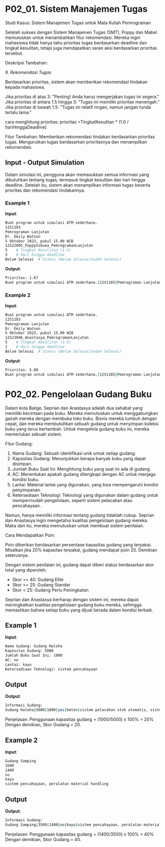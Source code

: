 # P02_01. Sistem Manajemen Tugas 

Studi Kasus: Sistem Manajemen Tugas untuk Mata Kuliah Pemrograman

Setelah sukses dengan Sistem Manajemen Tugas (SMT), Poppy dan Mabel memutuskan untuk menambahkan fitur rekomendasi. Mereka ingin mahasiswa tidak hanya tahu prioritas tugas berdasarkan deadline dan tingkat kesulitan, tetapi juga mendapatkan saran aksi berdasarkan prioritas tersebut.

Deskripsi Tambahan:

*9. Rekomendasi Tugas*

Berdasarkan prioritas, sistem akan memberikan rekomendasi tindakan kepada mahasiswa.

Jika prioritas di atas 3: "Penting! Anda harus mengerjakan tugas ini segera."
Jika prioritas di antara 1.5 hingga 3: "Tugas ini memiliki prioritas menengah."
Jika prioritas di bawah 1.5: "Tugas ini relatif ringan, namun jangan tunda terlalu lama."

cara menghitung prioritas:
prioritas =TingkatKesulitan * (1.0 / hariHinggaDeadline)

Fitur Tambahan:
Memberikan rekomendasi tindakan berdasarkan prioritas tugas.
Mengurutkan tugas berdasarkan prioritasnya dan menampilkan rekomendasi.

## Input - Output Simulation
Dalam simulasi ini, pengguna akan memasukkan semua informasi yang dibutuhkan tentang tugas, termasuk tingkat kesulitan dan hari hingga deadline. Setelah itu, sistem akan menampilkan informasi tugas beserta prioritas dan rekomendasi tindakannya.

### Example 1
**Input**:
```bash
Buat program untuk simulasi ATM sederhana.
12S1103
Pemrograman Lanjutan
Dr. Emily Watson
5 Oktober 2023, pukul 15.00 WIB
12S22005_PoppySibuea_PemrogramanLanjutan
5    # Tingkat Kesulitan (1-5)
3    # Hari hingga deadline
Belum Selesai  # Status (Belum Selesai/Sudah Selesai)

```


**Output**:
```bash
Prioritas: 1.67
Buat program untuk simulasi ATM sederhana.|12S1103|Pemrograman Lanjutan|Dr. Emily Watson|5 Oktober 2023, pukul 15.00 WIB|12S22005_PoppySibuea_PemrogramanLanjutan|Belum Selesai|Tugas ini memiliki prioritas menengah.

```

### Example 2
**Input**:
```bash
Buat program untuk simulasi ATM sederhana.
12S1103
Pemrograman Lanjutan
Dr. Emily Watson
5 Oktober 2023, pukul 15.00 WIB
12S23046_Anastasya_PemrogramanLanjutan
5    # Tingkat Kesulitan (1-5)
1    # Hari hingga deadline
Belum Selesai  # Status (Belum Selesai/Sudah Selesai)

```

**Output**:
```bash
Prioritas: 5.00
Buat program untuk simulasi ATM sederhana.|12S1103|Pemrograman Lanjutan|Dr. Emily Watson|5 Oktober 2023, pukul 15.00 WIB|12S23046_Anastasya_PemrogramanLanjutan|Belum Selesai|Penting! Anda harus mengerjakan tugas ini segera.

```











# P02_02. Pengelolaan Gudang Buku 

Dalam kota Balige, Seprian dan Anastasya adalah dua sahabat yang memiliki kecintaan pada buku. Mereka memutuskan untuk menggabungkan gairah mereka dengan membuka toko buku. Bisnis mereka tumbuh dengan cepat, dan mereka membutuhkan sebuah gudang untuk menyimpan koleksi buku yang terus bertambah. Untuk mengelola gudang buku ini, mereka memerlukan sebuah sistem.

Fitur Gudang:

1. Nama Gudang: Sebuah identifikasi unik untuk setiap gudang.
2. Kapasitas Gudang: Menunjukkan berapa banyak buku yang dapat disimpan.
3. Jumlah Buku Saat Ini: Menghitung buku yang saat ini ada di gudang.
4. AC: Menentukan apakah gudang dilengkapi dengan AC untuk menjaga kondisi buku.
5. Lantai: Material lantai yang digunakan, yang bisa mempengaruhi kondisi penyimpanan.
6. Ketersediaan Teknologi: Teknologi yang digunakan dalam gudang untuk mempermudah pengelolaan, seperti sistem pelacakan atau pencahayaan.
   

Namun, hanya memiliki informasi tentang gudang tidaklah cukup. Seprian dan Anastasya ingin mengetahui kualitas pengelolaan gudang mereka. Maka dari itu, mereka memutuskan untuk membuat sistem penilaian.

Cara Mendapatkan Poin:

Poin diberikan berdasarkan persentase kapasitas gudang yang terpakai.
Misalkan jika 20% kapasitas terpakai, gudang mendapat poin 20. Demikian seterusnya.

Dengan sistem penilaian ini, gudang dapat diberi status berdasarkan skor total yang diperoleh:

-  Skor >= 40: Gudang Elite
-  Skor >= 25: Gudang Standar
-  Skor < 25: Gudang Perlu Peningkatan

Seprian dan Anastasya berharap dengan sistem ini, mereka dapat meningkatkan kualitas pengelolaan gudang buku mereka, sehingga memastikan bahwa setiap buku yang dijual berada dalam kondisi terbaik.

## Example 1
**Input**:
```bash
Nama Gudang: Gudang Haloha
Kapasitas Gudang: 5000
Jumlah Buku Saat Ini: 1000
AC: no
Lantai: kayu
Ketersediaan Teknologi: sistem pencahayaan


```

## Output

**Output**:
```bash
Informasi Gudang:
Gudang Haloha|5000|1000|yes|beton|sistem pelacakan stok otomatis, sistem pencahayaan|20|Gudang Perlu Peningkatan

```

Penjelasan:
Penggunaan kapasitas gudang = (1000/5000) x 100% = 20%
Dengan demikian, Skor Gudang = 20.


## Example 2
**Input**:
```bash
Gudang Samping
3500
1400
no
kayu
sistem pencahayaan, peralatan material handling

```

## Output

**Output**:
```bash
Informasi Gudang:
Gudang Samping|3500|1400|no|kayu|sistem pencahayaan, peralatan material handling|40|Gudang Elite

```

Penjelasan:
Penggunaan kapasitas gudang = (1400/3500) x 100% = 40%
Dengan demikian, Skor Gudang = 40.








